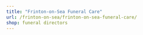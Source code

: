 ```yaml
---
title: "Frinton-on-Sea Funeral Care"
url: /frinton-on-sea/frinton-on-sea-funeral-care/
shop: funeral directors
---
```

